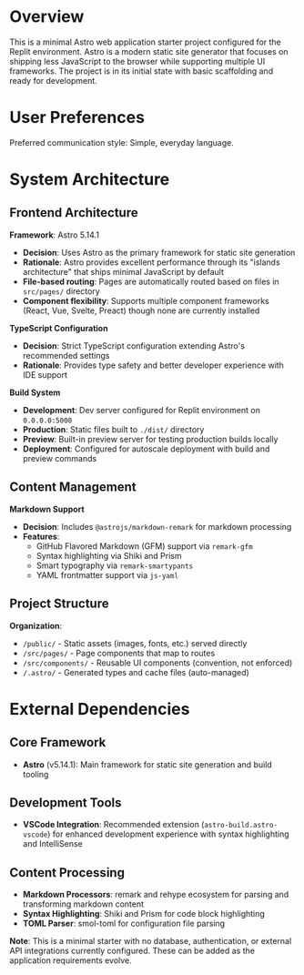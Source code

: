 # Overview

This is a minimal Astro web application starter project configured for the Replit environment. Astro is a modern static site generator that focuses on shipping less JavaScript to the browser while supporting multiple UI frameworks. The project is in its initial state with basic scaffolding and ready for development.

# User Preferences

Preferred communication style: Simple, everyday language.

# System Architecture

## Frontend Architecture

**Framework**: Astro 5.14.1
- **Decision**: Uses Astro as the primary framework for static site generation
- **Rationale**: Astro provides excellent performance through its "islands architecture" that ships minimal JavaScript by default
- **File-based routing**: Pages are automatically routed based on files in `src/pages/` directory
- **Component flexibility**: Supports multiple component frameworks (React, Vue, Svelte, Preact) though none are currently installed

**TypeScript Configuration**
- **Decision**: Strict TypeScript configuration extending Astro's recommended settings
- **Rationale**: Provides type safety and better developer experience with IDE support

**Build System**
- **Development**: Dev server configured for Replit environment on `0.0.0.0:5000`
- **Production**: Static files built to `./dist/` directory
- **Preview**: Built-in preview server for testing production builds locally
- **Deployment**: Configured for autoscale deployment with build and preview commands

## Content Management

**Markdown Support**
- **Decision**: Includes `@astrojs/markdown-remark` for markdown processing
- **Features**: 
  - GitHub Flavored Markdown (GFM) support via `remark-gfm`
  - Syntax highlighting via Shiki and Prism
  - Smart typography via `remark-smartypants`
  - YAML frontmatter support via `js-yaml`

## Project Structure

**Organization**:
- `/public/` - Static assets (images, fonts, etc.) served directly
- `/src/pages/` - Page components that map to routes
- `/src/components/` - Reusable UI components (convention, not enforced)
- `/.astro/` - Generated types and cache files (auto-managed)

# External Dependencies

## Core Framework
- **Astro** (v5.14.1): Main framework for static site generation and build tooling

## Development Tools
- **VSCode Integration**: Recommended extension (`astro-build.astro-vscode`) for enhanced development experience with syntax highlighting and IntelliSense

## Content Processing
- **Markdown Processors**: remark and rehype ecosystem for parsing and transforming markdown content
- **Syntax Highlighting**: Shiki and Prism for code block highlighting
- **TOML Parser**: smol-toml for configuration file parsing

**Note**: This is a minimal starter with no database, authentication, or external API integrations currently configured. These can be added as the application requirements evolve.